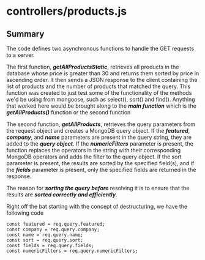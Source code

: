 # controllers/products.js

## Summary

The code defines two asynchronous functions to handle the GET requests to a server.

The first function, ***getAllProductsStatic***, retrieves all products in the database whose price is greater than 30 and returns them sorted by price in ascending order. It then sends a JSON response to the client containing the list of products and the number of products that matched the query. This function was created to just test some of the functionality of the methods we'd be using from mongoose, such as select(), sort() and find(). Anything that worked here would be brought along to the ***main function*** which is the ***getAllProducts()*** function or the second function

The second function, ***getAllProducts***, retrieves the query parameters from the request object and creates a MongoDB query object. If the ***featured***, ***company***, and ***name*** parameters are present in the query string, they are added to the ***query object***. If the ***numericFilters*** parameter is present, the function replaces the operators in the string with their corresponding MongoDB operators and adds the filter to the query object. If the sort parameter is present, the results are sorted by the specified field(s), and if the ***fields*** parameter is present, only the specified fields are returned in the response.

The reason for ***sorting the query before*** resolving it is to ensure that the results are ***sorted correctly and efficiently***.

Right off the bat starting with the concept of destructuring, we have the following code



```
const featured = req.query.featured;
const company = req.query.company;
const name = req.query.name;
const sort = req.query.sort;
const fields = req.query.fields;
const numericFilters = req.query.numericFilters;
```
